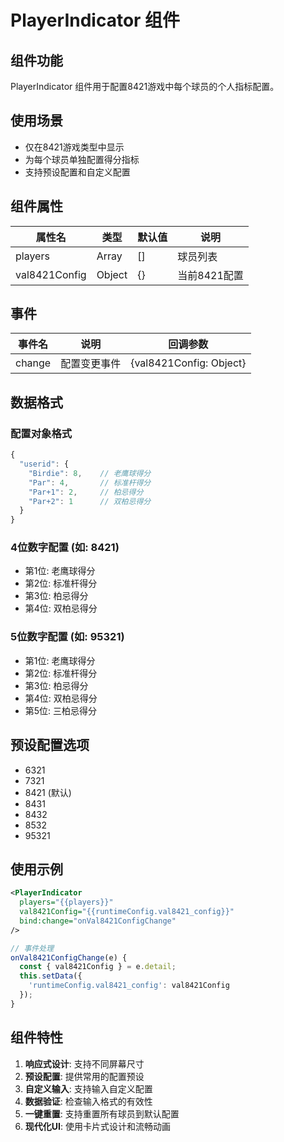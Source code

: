 # PlayerIndicator 组件

## 组件功能
PlayerIndicator 组件用于配置8421游戏中每个球员的个人指标配置。

## 使用场景
- 仅在8421游戏类型中显示
- 为每个球员单独配置得分指标
- 支持预设配置和自定义配置

## 组件属性

| 属性名 | 类型 | 默认值 | 说明 |
|--------|------|-------|------|
| players | Array | [] | 球员列表 |
| val8421Config | Object | {} | 当前8421配置 |

## 事件

| 事件名 | 说明 | 回调参数 |
|--------|------|----------|
| change | 配置变更事件 | {val8421Config: Object} |

## 数据格式

### 配置对象格式
```javascript
{
  "userid": {
    "Birdie": 8,    // 老鹰球得分
    "Par": 4,       // 标准杆得分
    "Par+1": 2,     // 柏忌得分
    "Par+2": 1      // 双柏忌得分
  }
}
```

### 4位数字配置 (如: 8421)
- 第1位: 老鹰球得分
- 第2位: 标准杆得分
- 第3位: 柏忌得分
- 第4位: 双柏忌得分

### 5位数字配置 (如: 95321)
- 第1位: 老鹰球得分
- 第2位: 标准杆得分
- 第3位: 柏忌得分
- 第4位: 双柏忌得分
- 第5位: 三柏忌得分

## 预设配置选项
- 6321
- 7321
- 8421 (默认)
- 8431
- 8432
- 8532
- 95321

## 使用示例

```xml
<PlayerIndicator 
  players="{{players}}"
  val8421Config="{{runtimeConfig.val8421_config}}"
  bind:change="onVal8421ConfigChange"
/>
```

```javascript
// 事件处理
onVal8421ConfigChange(e) {
  const { val8421Config } = e.detail;
  this.setData({
    'runtimeConfig.val8421_config': val8421Config
  });
}
```

## 组件特性

1. **响应式设计**: 支持不同屏幕尺寸
2. **预设配置**: 提供常用的配置预设
3. **自定义输入**: 支持输入自定义配置
4. **数据验证**: 检查输入格式的有效性
5. **一键重置**: 支持重置所有球员到默认配置
6. **现代化UI**: 使用卡片式设计和流畅动画 